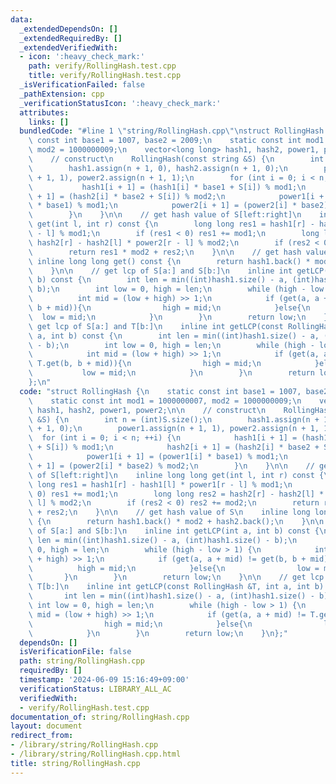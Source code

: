 ```yaml
---
data:
  _extendedDependsOn: []
  _extendedRequiredBy: []
  _extendedVerifiedWith:
  - icon: ':heavy_check_mark:'
    path: verify/RollingHash.test.cpp
    title: verify/RollingHash.test.cpp
  _isVerificationFailed: false
  _pathExtension: cpp
  _verificationStatusIcon: ':heavy_check_mark:'
  attributes:
    links: []
  bundledCode: "#line 1 \"string/RollingHash.cpp\"\nstruct RollingHash {\n    static\
    \ const int base1 = 1007, base2 = 2009;\n    static const int mod1 = 1000000007,\
    \ mod2 = 1000000009;\n    vector<long long> hash1, hash2, power1, power2;\n\n\
    \    // construct\n    RollingHash(const string &S) {\n        int n = (int)S.size();\n\
    \        hash1.assign(n + 1, 0), hash2.assign(n + 1, 0);\n        power1.assign(n\
    \ + 1, 1), power2.assign(n + 1, 1);\n        for (int i = 0; i < n; ++i) {\n \
    \           hash1[i + 1] = (hash1[i] * base1 + S[i]) % mod1;\n            hash2[i\
    \ + 1] = (hash2[i] * base2 + S[i]) % mod2;\n            power1[i + 1] = (power1[i]\
    \ * base1) % mod1;\n            power2[i + 1] = (power2[i] * base2) % mod2;\n\
    \        }\n    }\n\n    // get hash value of S[left:right]\n    inline long long\
    \ get(int l, int r) const {\n        long long res1 = hash1[r] - hash1[l] * power1[r\
    \ - l] % mod1;\n        if (res1 < 0) res1 += mod1;\n        long long res2 =\
    \ hash2[r] - hash2[l] * power2[r - l] % mod2;\n        if (res2 < 0) res2 += mod2;\n\
    \        return res1 * mod2 + res2;\n    }\n\n    // get hash value of S\n   \
    \ inline long long get() const {\n        return hash1.back() * mod2 + hash2.back();\n\
    \    }\n\n    // get lcp of S[a:] and S[b:]\n    inline int getLCP(int a, int\
    \ b) const {\n        int len = min((int)hash1.size() - a, (int)hash1.size() -\
    \ b);\n        int low = 0, high = len;\n        while (high - low > 1) {\n  \
    \          int mid = (low + high) >> 1;\n            if (get(a, a + mid) != get(b,\
    \ b + mid)){\n                high = mid;\n            }else{\n              \
    \  low = mid;\n            }\n        }\n        return low;\n    }\n\n    //\
    \ get lcp of S[a:] and T[b:]\n    inline int getLCP(const RollingHash &T, int\
    \ a, int b) const {\n        int len = min((int)hash1.size() - a, (int)hash1.size()\
    \ - b);\n        int low = 0, high = len;\n        while (high - low > 1) {\n\
    \            int mid = (low + high) >> 1;\n            if (get(a, a + mid) !=\
    \ T.get(b, b + mid)){\n                high = mid;\n            }else{\n     \
    \           low = mid;\n            }\n        }\n        return low;\n    }\n\
    };\n"
  code: "struct RollingHash {\n    static const int base1 = 1007, base2 = 2009;\n\
    \    static const int mod1 = 1000000007, mod2 = 1000000009;\n    vector<long long>\
    \ hash1, hash2, power1, power2;\n\n    // construct\n    RollingHash(const string\
    \ &S) {\n        int n = (int)S.size();\n        hash1.assign(n + 1, 0), hash2.assign(n\
    \ + 1, 0);\n        power1.assign(n + 1, 1), power2.assign(n + 1, 1);\n      \
    \  for (int i = 0; i < n; ++i) {\n            hash1[i + 1] = (hash1[i] * base1\
    \ + S[i]) % mod1;\n            hash2[i + 1] = (hash2[i] * base2 + S[i]) % mod2;\n\
    \            power1[i + 1] = (power1[i] * base1) % mod1;\n            power2[i\
    \ + 1] = (power2[i] * base2) % mod2;\n        }\n    }\n\n    // get hash value\
    \ of S[left:right]\n    inline long long get(int l, int r) const {\n        long\
    \ long res1 = hash1[r] - hash1[l] * power1[r - l] % mod1;\n        if (res1 <\
    \ 0) res1 += mod1;\n        long long res2 = hash2[r] - hash2[l] * power2[r -\
    \ l] % mod2;\n        if (res2 < 0) res2 += mod2;\n        return res1 * mod2\
    \ + res2;\n    }\n\n    // get hash value of S\n    inline long long get() const\
    \ {\n        return hash1.back() * mod2 + hash2.back();\n    }\n\n    // get lcp\
    \ of S[a:] and S[b:]\n    inline int getLCP(int a, int b) const {\n        int\
    \ len = min((int)hash1.size() - a, (int)hash1.size() - b);\n        int low =\
    \ 0, high = len;\n        while (high - low > 1) {\n            int mid = (low\
    \ + high) >> 1;\n            if (get(a, a + mid) != get(b, b + mid)){\n      \
    \          high = mid;\n            }else{\n                low = mid;\n     \
    \       }\n        }\n        return low;\n    }\n\n    // get lcp of S[a:] and\
    \ T[b:]\n    inline int getLCP(const RollingHash &T, int a, int b) const {\n \
    \       int len = min((int)hash1.size() - a, (int)hash1.size() - b);\n       \
    \ int low = 0, high = len;\n        while (high - low > 1) {\n            int\
    \ mid = (low + high) >> 1;\n            if (get(a, a + mid) != T.get(b, b + mid)){\n\
    \                high = mid;\n            }else{\n                low = mid;\n\
    \            }\n        }\n        return low;\n    }\n};"
  dependsOn: []
  isVerificationFile: false
  path: string/RollingHash.cpp
  requiredBy: []
  timestamp: '2024-06-09 15:16:49+09:00'
  verificationStatus: LIBRARY_ALL_AC
  verifiedWith:
  - verify/RollingHash.test.cpp
documentation_of: string/RollingHash.cpp
layout: document
redirect_from:
- /library/string/RollingHash.cpp
- /library/string/RollingHash.cpp.html
title: string/RollingHash.cpp
---
```

